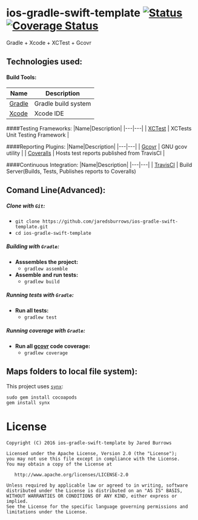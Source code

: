 ios-gradle-swift-template [![Status](https://travis-ci.org/jaredsburrows/ios-gradle-swift-template.svg?branch=master)](https://travis-ci.org/jaredsburrows/ios-gradle-swift-template) [![Coverage Status](https://coveralls.io/repos/jaredsburrows/ios-gradle-swift-template/badge.svg?branch=master)](https://coveralls.io/r/jaredsburrows/ios-gradle-swift-template?branch=master)
=========
Gradle + Xcode + XCTest + Gcovr

## Technologies used:
#### Build Tools:
|Name|Description|
|---|---|
| [Gradle](http://gradle.org/docs/current/release-notes) | Gradle build system |
| [Xcode](https://developer.apple.com/xcode/) | Xcode IDE |

####Testing Frameworks:
|Name|Description|
|---|---|
| [XCTest](https://developer.apple.com/library/ios/documentation/DeveloperTools/Conceptual/testing_with_xcode/chapters/04-writing_tests.html#//apple_ref/doc/uid/TP40014132-CH4-SW1) | XCTests Unit Testing Framework |

####Reporting Plugins:
|Name|Description|
|---|---|
| [Gcovr](http://gcovr.com/) | GNU gcov utility |
| [Coveralls](https://coveralls.io/) | Hosts test reports published from TravisCI |

####Continuous Integration:
|Name|Description|
|---|---|
| [TravisCI](http://docs.travis-ci.com/user/languages/android/) | Build Server(Builds, Tests, Publishes reports to Coveralls)

## Comand Line(Advanced):
##### Clone with `Git`:
 - `git clone https://github.com/jaredsburrows/ios-gradle-swift-template.git`
 - `cd ios-gradle-swift-template`

##### Building with `Gradle`:
 - **Asssembles the project:**
   - `gradlew assemble`
 - **Assemble and run tests:**
   - `gradlew build` 

##### Running tests with `Gradle`:
 - **Run all tests:**
   - `gradlew test`
   
##### Running coverage with `Gradle`:
 - **Run all [gcovr](http://gcovr.com/) code coverage:**
   - `gradlew coverage`

## Maps folders to local file system):

This project uses [`synx`](https://github.com/venmo/synx):

    sudo gem install cocoapods
    gem install synx

License
=========

    Copyright (C) 2016 ios-gradle-swift-template by Jared Burrows

    Licensed under the Apache License, Version 2.0 (the "License");
    you may not use this file except in compliance with the License.
    You may obtain a copy of the License at

       http://www.apache.org/licenses/LICENSE-2.0

    Unless required by applicable law or agreed to in writing, software
    distributed under the License is distributed on an "AS IS" BASIS,
    WITHOUT WARRANTIES OR CONDITIONS OF ANY KIND, either express or implied.
    See the License for the specific language governing permissions and
    limitations under the License.
